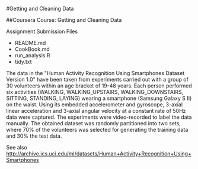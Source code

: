 #Getting and Cleaning Data

##Coursera Course: Getting and Cleaning Data

Assignment Submission Files

* README.md
* CookBook.md
* run_analysis.R
* tidy.txt


The data in the "Human Activity Recognition Using Smartphones Dataset Version 1.0" have been taken from experiments carried out with a group of 30 volunteers within an age bracket of 19-48 years. Each person performed six activities (WALKING, WALKING_UPSTAIRS, WALKING_DOWNSTAIRS, SITTING, STANDING, LAYING) wearing a smartphone (Samsung Galaxy S II) on the waist. Using its embedded accelerometer and gyroscope, 3-axial linear acceleration and 3-axial angular velocity at a constant rate of 50Hz data were captured. The experiments were video-recorded to label the data manually. The obtained dataset was randomly partitioned into two sets, where 70% of the volunteers was selected for generating the training data and 30% the test data.

See also http://archive.ics.uci.edu/ml/datasets/Human+Activity+Recognition+Using+Smartphones
